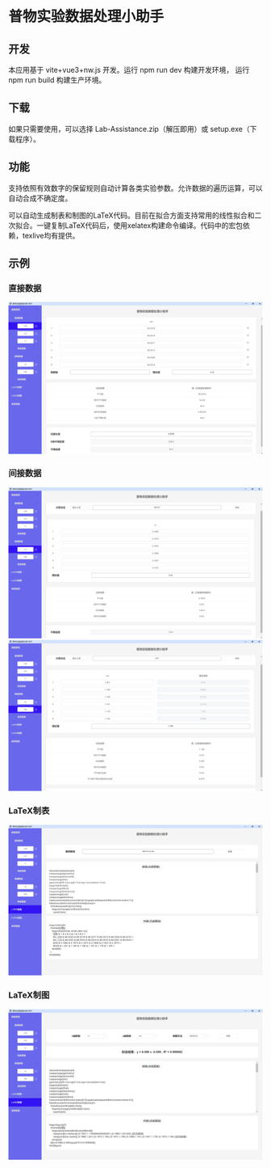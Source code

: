 # 普物实验数据处理小助手

## 开发

本应用基于 vite+vue3+nw.js 开发。运行 npm run dev 构建开发环境， 运行 npm run build 构建生产环境。

## 下载

如果只需要使用，可以选择 Lab-Assistance.zip（解压即用）或 setup.exe（下载程序）。

## 功能

支持依照有效数字的保留规则自动计算各类实验参数。允许数据的遍历运算，可以自动合成不确定度。

可以自动生成制表和制图的LaTeX代码。目前在拟合方面支持常用的线性拟合和二次拟合。一键复制LaTeX代码后，使用xelatex构建命令编译。代码中的宏包依赖，texlive均有提供。

## 示例

### 直接数据
<img src='./figures/demo1.png'/>

### 间接数据
<img src='./figures/demo2.png'/>
<img src='./figures/demo3.png'/>

### LaTeX制表
<img src='./figures/demo4.png'/>

### LaTeX制图
<img src='./figures/demo5.png'/>